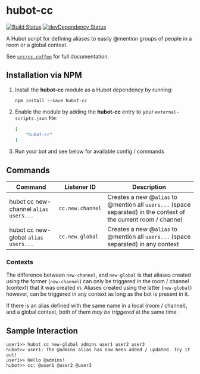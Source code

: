 # hubot-cc

[![Build Status](https://travis-ci.org/ClaudeBot/hubot-cc.svg)](https://travis-ci.org/ClaudeBot/hubot-cc)
[![devDependency Status](https://david-dm.org/ClaudeBot/hubot-cc/dev-status.svg)](https://david-dm.org/ClaudeBot/hubot-cc#info=devDependencies)

A Hubot script for defining aliases to easily @mention groups of people in a room or a global context.

See [`src/cc.coffee`](src/cc.coffee) for full documentation.


## Installation via NPM

1. Install the **hubot-cc** module as a Hubot dependency by running:

    ```
    npm install --save hubot-cc
    ```

2. Enable the module by adding the **hubot-cc** entry to your `external-scripts.json` file:

    ```json
    [
        "hubot-cc"
    ]
    ```

3. Run your bot and see below for available config / commands


## Commands

Command | Listener ID | Description
--- | --- | ---
hubot cc new-channel `alias` `users...` | `cc.new.channel` | Creates a new @`alias` to @mention all `users...` (space separated) in the context of the current room / channel
hubot cc new-global `alias` `users...` | `cc.new.global` | Creates a new @`alias` to @mention all `users...` (space separated) in any context

### Contexts

The difference between `new-channel`, and `new-global` is that aliases created using the former (`new-channel`) can only be triggered in the room / channel (context) that it was created in. Aliases created using the latter (`new-global`) however, can be triggered in any context as long as the bot is present in it.

If there is an alias defined with the same name in a local (room / channel), and a global context, both of them _may be triggered_ at the same time.


## Sample Interaction

```
user1>> hubot cc new-global admins user1 user2 user3
hubot>> user1: The @admins alias has now been added / updated. Try it out!
user1>> Hello @admins!
hubot>> cc: @user1 @user2 @user3
```
